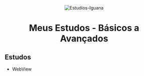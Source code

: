 <div align="center">

<img hight="50" src="https://github.com/IgorMeloMoraes/JAVA-ANDROID-MyFirstApp/assets/140215103/c43877f4-a11a-4246-92b2-163cc4f91aa8" alt="Estudios-Iguana" align="center">


# Meus Estudos - Básicos a Avançados 

<div align="left">

## Estudos

* WebView


